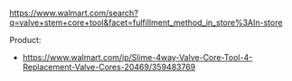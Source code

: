 https://www.walmart.com/search?q=valve+stem+core+tool&facet=fulfillment_method_in_store%3AIn-store

Product:
- https://www.walmart.com/ip/Slime-4way-Valve-Core-Tool-4-Replacement-Valve-Cores-20469/359483769
